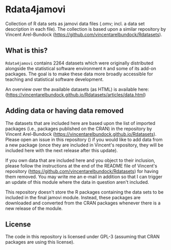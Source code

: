 # Rdata4jamovi
Collection of R data sets as jamovi data files (.omv; incl. a data set
description in each file). The collection is based upon a similar repository
by Vincent Arel-Bundock (https://github.com/vincentarelbundock/Rdatasets).


## What is this?
`Rdata4jamovi` contains 2264 datasets which were originally distributed
alongside the statistical software environment `R` and some of its add-on
packages. The goal is to make these data more broadly accessible for
teaching and statistical software development.

An overview over the available datasets (as HTML) is available here:
(https://vincentarelbundock.github.io/Rdatasets/articles/data.html)


## Adding data or having data removed
The datasets that are included here are based upon the list of imported
packages (i.e., packages published on the CRAN) in the repository by
Vincent Arel-Bundock (https://vincentarelbundock.github.io/Rdatasets).
Please open an issue in this repository () if you would like to add data
from a new package (once they are included in Vincent's repository, they
will be included here with the next release after this update).

If you own data that are included here and you object to their inclusion,
please follow the instructions at the end of the README file of Vincent's
repository (https://github.com/vincentarelbundock/Rdatasets) for having
them removed. You may write me an e-mail in addition so that I can trigger
an update of this module where the data in question aren't included.

This repository doesn't store the R packages containing the data sets
to be included in the final jamovi module. Instead, these packages are
downloaded and converted from the CRAN packages whenever there is a new
release of the module.


## License
The code in this repository is licensed under GPL-3 (assuming that CRAN
packages are using this license).
